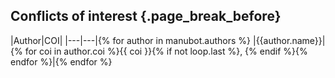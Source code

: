 ## Conflicts of interest {.page_break_before}

|Author|COI|
|---|---|{% for author in manubot.authors %}
|{{author.name}}|{% for coi in author.coi %}{{ coi }}{% if not loop.last %}, {% endif %}{% endfor %}|{% endfor %}
